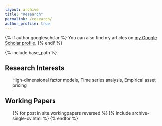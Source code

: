 ```yaml
---
layout: archive
title: "Research"
permalink: /research/
author_profile: true
---
```


{% if author.googlescholar %}
  You can also find my articles on <u><a href="{{author.googlescholar}}">my Google Scholar profile</a>.</u>
{% endif %}

{% include base_path %}

## Research Interests

<ul>High-dimensional factor models, Time series analysis, Empirical asset pricing</ul>

## Working Papers

<ul>{% for post in site.workingpapers reversed %}
  {% include archive-single-cv.html %}
{% endfor %}</ul>
